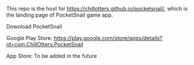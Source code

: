 This repo is the host for https://chillotters.github.io/pocketsnail/, which is the landing page of PocketSnail game app.

Download PocketSnail 

Google Play Store: https://play.google.com/store/apps/details?id=com.ChillOtters.PocketSnail

App Store: To be added in the future
